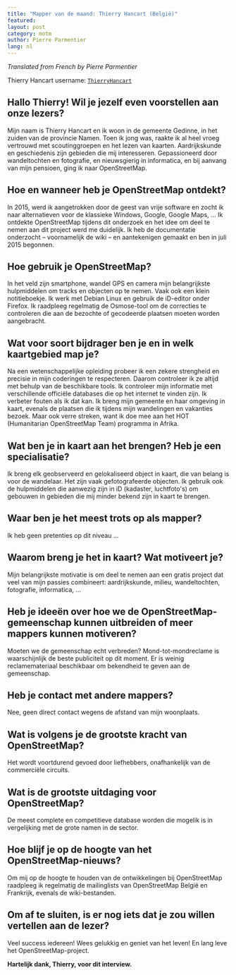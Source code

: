 ```yaml
---
title: "Mapper van de maand: Thierry Hancart (België)"
featured:
layout: post
category: motm
author: Pierre Parmentier
lang: nl
---
```


*Translated from French by Pierre Parmentier*

Thierry Hancart username: [`ThierryHancart`](https://www.openstreetmap.org/user/ThierryHancart)

## Hallo Thierry! Wil je jezelf even voorstellen aan onze lezers?

Mijn naam is Thierry Hancart en ik woon in de gemeente Gedinne, in het zuiden van de provincie Namen. Toen ik jong was, raakte ik al heel vroeg vertrouwd met scoutinggroepen en het lezen van kaarten. Aardrijkskunde en geschiedenis zijn gebieden die mij interesseren. Gepassioneerd door wandeltochten en fotografie, en nieuwsgierig in informatica, en bij aanvang van mijn pensioen, ging ik naar OpenStreetMap.

## Hoe en wanneer heb je OpenStreetMap ontdekt?

In 2015, werd ik aangetrokken door de geest van vrije software en zocht ik naar alternatieven voor de klassieke Windows, Google, Google Maps, … Ik ontdekte OpenStreetMap tijdens dit onderzoek en het idee om deel te nemen aan dit project werd me duidelijk. Ik heb de documentatie onderzocht – voornamelijk de wiki – en aantekenigen gemaakt en ben in juli 2015 begonnen.

## Hoe gebruik je OpenStreetMap?

In het veld zijn smartphone, wandel GPS en camera mijn belangrijkste hulpmiddelen om tracks en objecten op te nemen. Vaak ook een klein notitieboekje. Ik werk met Debian Linux en gebruik de iD-editor onder Firefox. Ik raadpleeg regelmatig de Osmose-tool om de correcties te controleren die aan de bezochte of gecodeerde plaatsen moeten worden aangebracht.


## Wat voor soort bijdrager ben je en in welk kaartgebied map je?

Na een wetenschappelijke opleiding probeer ik een zekere strengheid en precisie in mijn coderingen te respecteren. Daarom controleer ik ze altijd met behulp van de beschikbare tools. Ik controleer mijn informatie met verschillende officiële databases die op het internet te vinden zijn. Ik verbeter fouten als ik dat kan. Ik breng mijn gemeente en haar omgeving in kaart, evenals de plaatsen die ik tijdens mijn wandelingen en vakanties bezoek. Maar ook verre streken, want ik doe mee aan het HOT (Humanitarian OpenStreetMap Team) programma in Afrika.


## Wat ben je in kaart aan het brengen? Heb je een specialisatie?

Ik breng elk geobserveerd en gelokaliseerd object in kaart, die van belang is voor de wandelaar. Het zijn vaak gefotografeerde objecten. Ik gebruik ook de hulpmiddelen die aanwezig zijn in iD (kadaster, luchtfoto's) om gebouwen in gebieden die mij minder bekend zijn in kaart te brengen.


## Waar ben je het meest trots op als mapper?

Ik heb geen pretenties op dit niveau …


## Waarom breng je het in kaart? Wat motiveert je?

Mijn belangrijkste motivatie is om deel te nemen aan een gratis project dat veel van mijn passies combineert: aardrijkskunde, milieu, wandeltochten, fotografie, informatica, …


## Heb je ideeën over hoe we de OpenStreetMap-gemeenschap kunnen uitbreiden of meer mappers kunnen motiveren?

Moeten we de gemeenschap echt verbreden? Mond-tot-mondreclame is waarschijnlijk de beste publiciteit op dit moment. Er is weinig reclamemateriaal beschikbaar om bekendheid te geven aan de gemeenschap.


## Heb je contact met andere mappers?

Nee, geen direct contact wegens de afstand van mijn woonplaats.


## Wat is volgens je de grootste kracht van OpenStreetMap?

Het wordt voortdurend gevoed door liefhebbers, onafhankelijk van de commerciële circuits.


## Wat is de grootste uitdaging voor OpenStreetMap?

De meest complete en competitieve database worden die mogelik is in vergelijking met de grote namen in de sector.


## Hoe blijf je op de hoogte van het OpenStreetMap-nieuws?

Om mij op de hoogte te houden van de ontwikkelingen bij OpenStreetMap raadpleeg ik regelmatig de mailinglists van OpenStreetMap België en Frankrijk, evenals de wiki-bestanden.


## Om af te sluiten, is er nog iets dat je zou willen vertellen aan de lezer?

Veel success iedereen! Wees gelukkig en geniet van het leven! En lang leve het OpenStreetMap-project.

**Hartelijk dank, Thierry, voor dit interview.**
